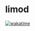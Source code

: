 # limod
[![wakatime](https://wakatime.com/badge/user/f7b99e01-65d9-442e-880e-f3eeb0e916fe.svg)](https://wakatime.com/@f7b99e01-65d9-442e-880e-f3eeb0e916fe)
